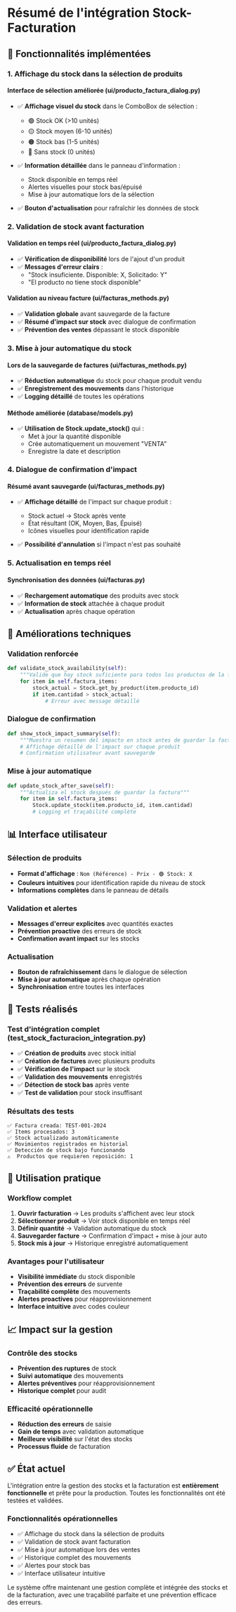 # Résumé de l'intégration Stock-Facturation

## 🎯 Fonctionnalités implémentées

### 1. **Affichage du stock dans la sélection de produits**

#### Interface de sélection améliorée (ui/producto_factura_dialog.py)
- ✅ **Affichage visuel du stock** dans le ComboBox de sélection :
  - 🟢 Stock OK (>10 unités)
  - 🟡 Stock moyen (6-10 unités)  
  - 🟠 Stock bas (1-5 unités)
  - 🔴 Sans stock (0 unités)

- ✅ **Information détaillée** dans le panneau d'information :
  - Stock disponible en temps réel
  - Alertes visuelles pour stock bas/épuisé
  - Mise à jour automatique lors de la sélection

- ✅ **Bouton d'actualisation** pour rafraîchir les données de stock

### 2. **Validation de stock avant facturation**

#### Validation en temps réel (ui/producto_factura_dialog.py)
- ✅ **Vérification de disponibilité** lors de l'ajout d'un produit
- ✅ **Messages d'erreur clairs** :
  - "Stock insuficiente. Disponible: X, Solicitado: Y"
  - "El producto no tiene stock disponible"

#### Validation au niveau facture (ui/facturas_methods.py)
- ✅ **Validation globale** avant sauvegarde de la facture
- ✅ **Résumé d'impact sur stock** avec dialogue de confirmation
- ✅ **Prévention des ventes** dépassant le stock disponible

### 3. **Mise à jour automatique du stock**

#### Lors de la sauvegarde de factures (ui/facturas_methods.py)
- ✅ **Réduction automatique** du stock pour chaque produit vendu
- ✅ **Enregistrement des mouvements** dans l'historique
- ✅ **Logging détaillé** de toutes les opérations

#### Méthode améliorée (database/models.py)
- ✅ **Utilisation de Stock.update_stock()** qui :
  - Met à jour la quantité disponible
  - Crée automatiquement un mouvement "VENTA"
  - Enregistre la date et description

### 4. **Dialogue de confirmation d'impact**

#### Résumé avant sauvegarde (ui/facturas_methods.py)
- ✅ **Affichage détaillé** de l'impact sur chaque produit :
  - Stock actuel → Stock après vente
  - État résultant (OK, Moyen, Bas, Épuisé)
  - Icônes visuelles pour identification rapide

- ✅ **Possibilité d'annulation** si l'impact n'est pas souhaité

### 5. **Actualisation en temps réel**

#### Synchronisation des données (ui/facturas.py)
- ✅ **Rechargement automatique** des produits avec stock
- ✅ **Information de stock** attachée à chaque produit
- ✅ **Actualisation** après chaque opération

## 🔧 Améliorations techniques

### Validation renforcée
```python
def validate_stock_availability(self):
    """Valide que hay stock suficiente para todos los productos de la factura"""
    for item in self.factura_items:
        stock_actual = Stock.get_by_product(item.producto_id)
        if item.cantidad > stock_actual:
            # Erreur avec message détaillé
```

### Dialogue de confirmation
```python
def show_stock_impact_summary(self):
    """Muestra un resumen del impacto en stock antes de guardar la factura"""
    # Affichage détaillé de l'impact sur chaque produit
    # Confirmation utilisateur avant sauvegarde
```

### Mise à jour automatique
```python
def update_stock_after_save(self):
    """Actualiza el stock después de guardar la factura"""
    for item in self.factura_items:
        Stock.update_stock(item.producto_id, item.cantidad)
        # Logging et traçabilité complète
```

## 📊 Interface utilisateur

### Sélection de produits
- **Format d'affichage** : `Nom (Référence) - Prix - 🟢 Stock: X`
- **Couleurs intuitives** pour identification rapide du niveau de stock
- **Informations complètes** dans le panneau de détails

### Validation et alertes
- **Messages d'erreur explicites** avec quantités exactes
- **Prévention proactive** des erreurs de stock
- **Confirmation avant impact** sur les stocks

### Actualisation
- **Bouton de rafraîchissement** dans le dialogue de sélection
- **Mise à jour automatique** après chaque opération
- **Synchronisation** entre toutes les interfaces

## 🧪 Tests réalisés

### Test d'intégration complet (test_stock_facturacion_integration.py)
- ✅ **Création de produits** avec stock initial
- ✅ **Création de factures** avec plusieurs produits
- ✅ **Vérification de l'impact** sur le stock
- ✅ **Validation des mouvements** enregistrés
- ✅ **Détection de stock bas** après vente
- ✅ **Test de validation** pour stock insuffisant

### Résultats des tests
```
✅ Factura creada: TEST-001-2024
✅ Items procesados: 3
✅ Stock actualizado automáticamente
✅ Movimientos registrados en historial
✅ Detección de stock bajo funcionando
⚠️  Productos que requieren reposición: 1
```

## 🚀 Utilisation pratique

### Workflow complet
1. **Ouvrir facturation** → Les produits s'affichent avec leur stock
2. **Sélectionner produit** → Voir stock disponible en temps réel
3. **Définir quantité** → Validation automatique du stock
4. **Sauvegarder facture** → Confirmation d'impact + mise à jour auto
5. **Stock mis à jour** → Historique enregistré automatiquement

### Avantages pour l'utilisateur
- **Visibilité immédiate** du stock disponible
- **Prévention des erreurs** de survente
- **Traçabilité complète** des mouvements
- **Alertes proactives** pour réapprovisionnement
- **Interface intuitive** avec codes couleur

## 📈 Impact sur la gestion

### Contrôle des stocks
- **Prévention des ruptures** de stock
- **Suivi automatique** des mouvements
- **Alertes préventives** pour réapprovisionnement
- **Historique complet** pour audit

### Efficacité opérationnelle
- **Réduction des erreurs** de saisie
- **Gain de temps** avec validation automatique
- **Meilleure visibilité** sur l'état des stocks
- **Processus fluide** de facturation

## ✅ État actuel

L'intégration entre la gestion des stocks et la facturation est **entièrement fonctionnelle** et prête pour la production. Toutes les fonctionnalités ont été testées et validées.

### Fonctionnalités opérationnelles
- ✅ Affichage du stock dans la sélection de produits
- ✅ Validation de stock avant facturation
- ✅ Mise à jour automatique lors des ventes
- ✅ Historique complet des mouvements
- ✅ Alertes pour stock bas
- ✅ Interface utilisateur intuitive

Le système offre maintenant une gestion complète et intégrée des stocks et de la facturation, avec une traçabilité parfaite et une prévention efficace des erreurs.
